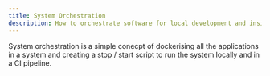 ```yaml
---
title: System Orchestration
description: How to orchestrate software for local development and inside a gitlab ci pipeline
---
```


System orchestration is a simple conecpt of dockerising all the applications in a system and creating a stop / start script to run the system locally and in a CI pipeline.
